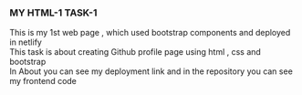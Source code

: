 ### MY HTML-1 TASK-1 ###
This is my 1st web page , which used bootstrap components and deployed in netlify   
This task is about creating Github profile page using html , css and bootstrap   
In About you can see my deployment link and in the repository you can see my frontend code 